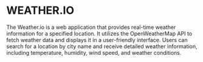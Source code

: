 # WEATHER.IO
The Weather.io is a web application that provides real-time weather information for a specified location.
It utilizes the OpenWeatherMap API to fetch weather data and displays it in a user-friendly interface.
Users can search for a location by city name and receive detailed weather information, including temperature, humidity, wind speed, and weather conditions.
